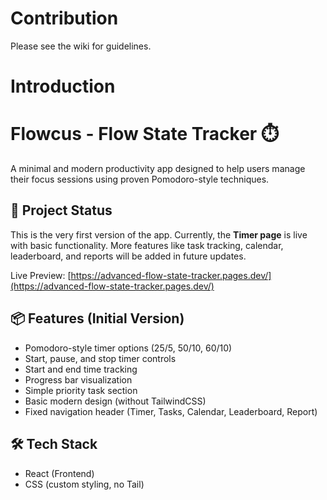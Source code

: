 # Contribution

Please see the wiki for guidelines.

# Introduction

# Flowcus - Flow State Tracker ⏱️

A minimal and modern productivity app designed to help users manage their focus sessions using proven Pomodoro-style techniques.

## 🚀 Project Status

This is the very first version of the app. Currently, the **Timer page** is live with basic functionality. More features like task tracking, calendar, leaderboard, and reports will be added in future updates.

Live Preview: [https://advanced-flow-state-tracker.pages.dev/](https://advanced-flow-state-tracker.pages.dev/)

## 📦 Features (Initial Version)

- Pomodoro-style timer options (25/5, 50/10, 60/10)
- Start, pause, and stop timer controls
- Start and end time tracking
- Progress bar visualization
- Simple priority task section
- Basic modern design (without TailwindCSS)
- Fixed navigation header (Timer, Tasks, Calendar, Leaderboard, Report)

## 🛠 Tech Stack

- React (Frontend)
- CSS (custom styling, no Tail)

